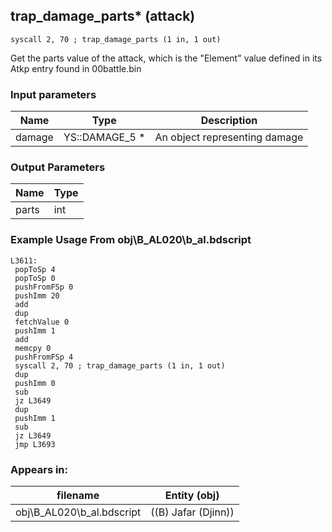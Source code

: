 ## trap_damage_parts* (attack)

`syscall 2, 70 ; trap_damage_parts (1 in, 1 out)`

Get the parts value of the attack, which is the "Element" value defined in its Atkp entry found in 00battle.bin

### Input parameters
| Name | Type | Description
|------|------|------------
| damage   | YS::DAMAGE_5 *   | An object representing damage


### Output Parameters
| Name | Type
|------|-----
| parts   | int   
### Example Usage From obj\B_AL020\b_al.bdscript
```plaintext
L3611:
 popToSp 4
 popToSp 0
 pushFromFSp 0
 pushImm 20
 add 
 dup 
 fetchValue 0
 pushImm 1
 add 
 memcpy 0
 pushFromFSp 4
 syscall 2, 70 ; trap_damage_parts (1 in, 1 out)
 dup 
 pushImm 0
 sub 
 jz L3649
 dup 
 pushImm 1
 sub 
 jz L3649
 jmp L3693
```


### Appears in:
| filename | Entity (obj)
|----------|-------------
| obj\B_AL020\b_al.bdscript       | ((B) Jafar (Djinn))          



